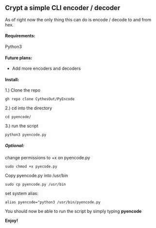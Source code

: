 ## Crypt a simple CLI encoder / decoder  
As of right now the only thing this can do is encode / decode to and from hex.  
  
#### Requirements:  
Python3
  
#### Future plans:  
  - Add more encoders and decoders  

#### Install:  
1.) Clone the repo  
```
gh repo clone CythesOut/PyEncode
```
2.) cd into the directory  
```
cd pyencode/
```
3.) run the script  
```
python3 pyencode.py
```

##### Optional:  
change permissions to +x on pyencode.py  
```
sudo chmod +x pyecode.py
```
Copy pyencode.py into /usr/bin  
```
sudo cp pyencode.py /usr/bin
```
set system alias:  
```
alias pyencode="python3 /usr/bin/pyencode.py
```  
You should now be able to run the script by simply typing **pyencode**  
  
**Enjoy!**
